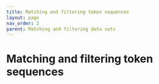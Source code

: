 ```yaml
---
title: Matching and filtering token sequences
layout: page
nav_order: 2
parent: Matching and filtering data sets
---
```



# Matching and filtering token sequences
